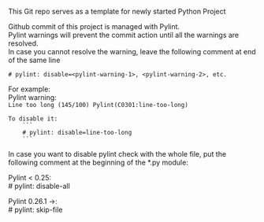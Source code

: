 This Git repo serves as a template for newly started Python Project

Github commit of this project is managed with Pylint.  
Pylint warnings will prevent the commit action until all the warnings are resolved.  
In case you cannot resolve the warning, leave the following comment at end of the same line  

    # pylint: disable=<pylint-warning-1>, <pylint-warning-2>, etc.

For example:  
    Pylint warning:  
        ```
        Line too long (145/100) Pylint(C0301:line-too-long)  
        ```


    To disable it:  
        ```
        # pylint: disable=line-too-long  
        ```

In case you want to disable pylint check with the whole file, put the following comment at the beginning of the *.py module:  

Pylint < 0.25:  
    # pylint: disable-all  

Pylint 0.26.1 ->:  
    # pylint: skip-file  